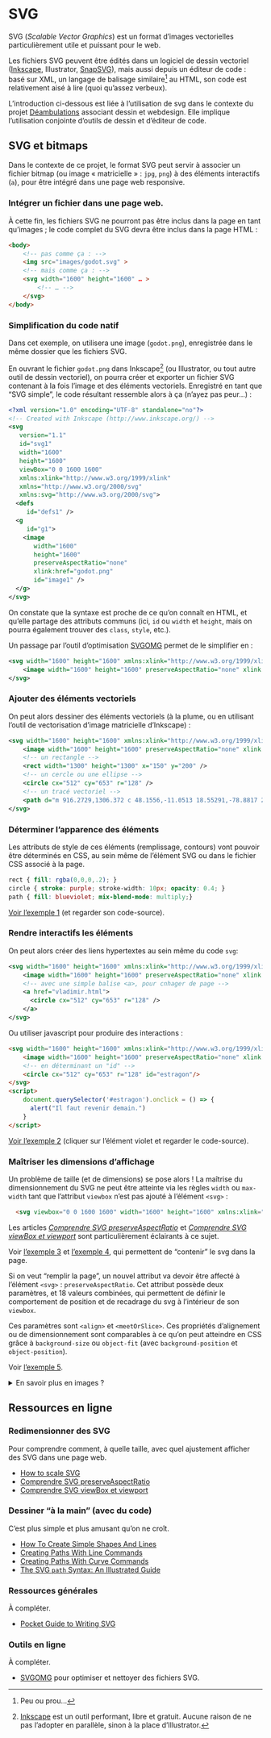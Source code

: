 # SVG

SVG (_Scalable Vector Graphics_) est un format d’images vectorielles particulièrement utile et puissant pour le web.

Les fichiers SVG peuvent être édités dans un logiciel de dessin vectoriel ([Inkscape](https://inkscape.org/), Illustrator, [SnapSVG](http://snapsvg.io/)), mais aussi depuis un éditeur de code : basé sur XML, un langage de balisage similaire[^peuouprou] au HTML, son code est relativement aisé à lire (quoi qu’assez verbeux).

[^peuouprou]: Peu ou prou…

L’introduction ci-dessous est liée à l’utilisation de svg dans le contexte du projet [Déambulations](../../projets/deambulations/) associant dessin et webdesign. Elle implique l’utilisation conjointe d’outils de dessin et d’éditeur de code.

## SVG et bitmaps

Dans le contexte de ce projet, le format SVG peut servir à associer un fichier bitmap (ou image « matricielle » : `jpg`, `png`) à des éléments interactifs (`a`), pour être intégré dans une page web responsive.

### Intégrer un fichier dans une page web.

À cette fin, les fichiers SVG ne pourront pas être inclus dans la page en tant qu’images ; le code complet du SVG devra être inclus dans la page HTML :

```html
<body>
    <!-- pas comme ça : -->
    <img src="images/godot.svg" >
    <!-- mais comme ça : -->
    <svg width="1600" height="1600" … >
        <!-- … -->
    </svg>
</body>
```

### Simplification du code natif


Dans cet exemple, on utilisera une image (`godot.png`), enregistrée dans le même dossier que les fichiers SVG.

En ouvrant le fichier `godot.png` dans Inkscape[^inkscape] (ou Illustrator, ou tout autre outil de dessin vectoriel), on pourra créer et exporter un fichier SVG contenant à la fois l’image et des éléments vectoriels. Enregistré en tant que “SVG simple”, le code résultant ressemble alors à ça (n’ayez pas peur…) :
```svg
<?xml version="1.0" encoding="UTF-8" standalone="no"?>
<!-- Created with Inkscape (http://www.inkscape.org/) -->
<svg
   version="1.1"
   id="svg1" 
   width="1600"
   height="1600"
   viewBox="0 0 1600 1600"
   xmlns:xlink="http://www.w3.org/1999/xlink"
   xmlns="http://www.w3.org/2000/svg"
   xmlns:svg="http://www.w3.org/2000/svg">
  <defs
     id="defs1" />
  <g
     id="g1">
    <image
       width="1600"
       height="1600"
       preserveAspectRatio="none"
       xlink:href="godot.png"
       id="image1" />
  </g>
</svg>
```
On constate que la syntaxe est proche de ce qu’on connaît en HTML, et qu’elle partage des attributs communs (ici, `id` ou `width` et `height`, mais on pourra également trouver des `class`, `style`, etc.).

Un passage par l’outil d’optimisation [SVGOMG](https://jakearchibald.github.io/svgomg/) permet de le simplifier en :
```svg
<svg width="1600" height="1600" xmlns:xlink="http://www.w3.org/1999/xlink" xmlns="http://www.w3.org/2000/svg">
    <image width="1600" height="1600" preserveAspectRatio="none" xlink:href="godot.png"/>
</svg>
```
### Ajouter des éléments vectoriels

On peut alors dessiner des éléments vectoriels (à la plume, ou en utilisant l’outil de vectorisation d’image matricielle d’Inkscape) :

```svg
<svg width="1600" height="1600" xmlns:xlink="http://www.w3.org/1999/xlink" xmlns="http://www.w3.org/2000/svg">
    <image width="1600" height="1600" preserveAspectRatio="none" xlink:href="godot.png"/>
    <!-- un rectangle -->
    <rect width="1300" height="1300" x="150" y="200" />
    <!-- un cercle ou une ellipse -->
    <circle cx="512" cy="653" r="128" />
    <!-- un tracé vectoriel -->
    <path d="m 916.2729,1306.372 c 48.1556,-11.0513 18.55291,-78.8817 21.96576,-113.853 -2.45027,-50.8545 -7.84742,-101.4353 -16.88179,-151.4709 -3.47495,-57.13398 12.66694,-112.84982 15.29162,-169.74706 4.17391,-54.32155 9.35373,-108.62351 16.08136,-162.57081 9.08847,-37.9406 -0.73762,-71.71054 -24.78509,-102.92862 -19.50981,-5.22488 -15.21956,55.1467 -33.3096,70.19839 -9.37246,25.27298 -43.45161,78.31062 -70.82762,45.98419 -34.23116,-35.95875 -22.23597,-89.86858 -30.53729,-134.75714 -12.8157,-15.77232 10.20024,-46.09783 7.27158,-14.42088 -0.0445,31.2079 36.79661,41.26863 38.76896,72.37637 9.66383,-26.56594 -31.73053,-50.24646 12.22187,-75.53359 22.06759,-26.03168 -0.81054,-72.52223 37.7081,-90.26944 42.05105,-15.39849 -2.32787,-56.85282 7.25478,-87.79357 -32.66266,-15.89561 -10.79458,-32.67472 9.7907,-40.80794 -2.56876,-48.07817 52.46099,-63.78597 89.45141,-45.78651 43.33155,9.05163 10.57705,68.50552 42.22555,76.56019 27.7962,16.03518 -36.1899,18.41176 -9.0436,39.79575 -6.3047,42.07892 64.5826,2.12957 86.525,25.98079 49.5105,24.69236 87.349,68.94955 117.7839,114.31496 25.1208,43.20873 -21.7168,87.00884 -23.2116,127.1801 21.0242,51.19621 41.6633,103.06518 53.9363,157.18531 3.7935,33.14908 26.8662,81.29267 -14.8519,98.84583 -23.3416,27.1333 1.1333,77.16738 -2.89,112.95838 4.8137,37.5594 -0.675,75.4813 6.7207,112.6939 3.8921,36.1552 -5.0412,75.6066 5.6145,109.9254 25.7867,6.5695 18.0206,40.691 16.8637,65.4029 -22.0143,15.1754 -77.8087,12.83 -65.2496,-29.6575 -25.1272,-92.6917 -38.9492,-276.9075 -50.9353,-309.5169 -12.6699,-34.8028 -11.0444,-111.38476 -65.9976,-81.01727 -26.0228,7.96919 -12.4992,43.91288 -46.0035,42.37736 -51.48487,6.08381 -21.888,54.54351 -34.9574,88.92871 -5.9884,30.1895 9.0958,195.2807 1.2092,280.1451 -27.13024,13.2497 -66.60056,21.6481 -107.18976,8.7405" />
</svg>
```
### Déterminer l’apparence des éléments

Les attributs de style de ces éléments (remplissage, contours) vont pouvoir être déterminés en CSS, au sein même de l’élément SVG ou dans le fichier CSS associé à la page.
```css
rect { fill: rgba(0,0,0,.2); }
circle { stroke: purple; stroke-width: 10px; opacity: 0.4; }
path { fill: blueviolet; mix-blend-mode: multiply;}
```
[Voir l’exemple 1](exemples/exemple-svg-1.html) (et regarder son code-source).


### Rendre interactifs les éléments

On peut alors créer des liens hypertextes au sein même du code `svg`:

```svg
<svg width="1600" height="1600" xmlns:xlink="http://www.w3.org/1999/xlink" xmlns="http://www.w3.org/2000/svg">
    <image width="1600" height="1600" preserveAspectRatio="none" xlink:href="godot.png"/>
    <!-- avec une simple balise <a>, pour cnhager de page -->
    <a href="vladimir.html">
      <circle cx="512" cy="653" r="128" />
    </a>
</svg>
```
Ou utiliser javascript pour produire des interactions :
```html
<svg width="1600" height="1600" xmlns:xlink="http://www.w3.org/1999/xlink" xmlns="http://www.w3.org/2000/svg">
    <image width="1600" height="1600" preserveAspectRatio="none" xlink:href="godot.png"/>
    <!-- en déterminant un "id" -->
    <circle cx="512" cy="653" r="128" id="estragon"/>
</svg>
<script>
    document.querySelector('#estragon').onclick = () => {
      alert("Il faut revenir demain.")
    }
</script>
```
[Voir l’exemple 2](exemples/exemple-svg-2.html) (cliquer sur l’élément violet et regarder le code-source).

### Maîtriser les dimensions d’affichage

Un problème de taille (et de dimensions) se pose alors ! La maîtrise du dimensionnement du SVG ne peut être atteinte via les règles `width` ou `max-width` tant que l’attribut `viewbox` n’est pas ajouté à l’élément `<svg>` :

```html
  <svg viewbox="0 0 1600 1600" width="1600" height="1600" xmlns:xlink="http://www.w3.org/1999/xlink" xmlns="http://www.w3.org/2000/svg">
```
Les articles [_Comprendre SVG preserveAspectRatio_](https://la-cascade.io/articles/comprendre-svg-preserveaspectratio) et [_Comprendre SVG viewBox et viewport_](https://la-cascade.io/articles/comprendre-svg-viewbox-et-viewport) sont particulièrement éclairants à ce sujet.

Voir [l’exemple 3](exemples/exemple-svg-3.html) et [l’exemple 4](exemples/exemple-svg-4.html), qui permettent de “contenir” le svg dans la page.

Si on veut “remplir la page”, un nouvel attribut va devoir être affecté à l’élément `<svg>` : `preserveAspectRatio`. Cet attribut possède deux paramètres, et 18 valeurs combinées, qui permettent de définir le comportement de position et de recadrage du svg à l’intérieur de son `viewbox`. 

Ces paramètres sont `<align>` et `<meetOrSlice>`. Ces propriétés d’alignement ou de dimensionnement sont comparables à ce qu’on peut atteindre en CSS grâce à `background-size` ou `object-fit` (avec `background-position` et `object-position`). 

Voir [l’exemple 5](exemples/exemple-svg-5.html).

<style>tr {border:none}</style>

<details>
<summary>En savoir plus en images ?</summary>

<p>Images empruntées à l’article <a href="https://alistapart.com/article/practical-svg/">Practical SVG</a> de Chris Coyer.</p>

<p>Les propriétés d’alignement avec <code>meet</code>:</p>
<table>
<tr>
<td><img src="images/par-000.png"><p style="margin:0 0 .5em">xMinYmin meet</p></td>
<td><img src="images/par-001.png"><p style="margin:0 0 .5em">xMidYmin meet</p></td>
<td><img src="images/par-002.png"><p style="margin:0 0 .5em">xMaxYmin meet</p></td>
</tr><tr>
<td><img src="images/par-003.png"><p style="margin:0 0 .5em">xMinYmid meet</p></td>
<td><img src="images/par-004.png"><p style="margin:0 0 .5em">xMidYmid meet</p></td>
<td><img src="images/par-005.png"><p style="margin:0 0 .5em">xMaxYmid meet</p></td>
</tr><tr>
<td><img src="images/par-006.png"><p style="margin:0 0 .5em">xMinYmax meet</p></td>
<td><img src="images/par-007.png"><p style="margin:0 0 .5em">xMindmax meet</p></td>
<td><img src="images/par-008.png"><p style="margin:0 0 .5em">xMaxYmax meet</p></td>
</tr>
</table>
<p>Les propriétés d’alignement avec <code>slice</code>:</p>
<table>
<tr>
<tr>  
<td><img src="images/par2-000.png"><p style="margin:0 0 .5em">xMinYmin slice</p></td>
<td><img src="images/par2-001.png"><p style="margin:0 0 .5em">xMidYmin slice</p></td>
<td><img src="images/par2-002.png"><p style="margin:0 0 .5em">xMaxYmin slice</p></td>
</tr><tr>
<td><img src="images/par2-003.png"><p style="margin:0 0 .5em">xMinYmid slice</p></td>
<td><img src="images/par2-004.png"><p style="margin:0 0 .5em">xMidYmid slice</p></td>
<td><img src="images/par2-005.png"><p style="margin:0 0 .5em">xMaxYmid slice</p></td>
</tr><tr>
<td><img src="images/par2-006.png"><p style="margin:0 0 .5em">xMinYmax slice</p></td>
<td><img src="images/par2-007.png"><p style="margin:0 0 .5em">xMindmax slice</p></td>
<td><img src="images/par2-008.png"><p style="margin:0 0 .5em">xMaxYmax slice</p></td>
</tr>
</table>
</details>



## Ressources en ligne

### Redimensionner des SVG

Pour comprendre comment, à quelle taille, avec quel ajustement afficher des SVG dans une page web.

- [How to scale SVG](https://css-tricks.com/scale-svg/)
- [Comprendre SVG preserveAspectRatio](https://la-cascade.io/articles/comprendre-svg-preserveaspectratio)
- [Comprendre SVG viewBox et viewport](https://la-cascade.io/articles/comprendre-svg-viewbox-et-viewport)

### Dessiner “à la main” (avec du code)

C’est plus simple et plus amusant qu’on ne croît.

- [How To Create Simple Shapes And Lines](https://vanseodesign.com/web-design/svg-shapes-lines/)
- [Creating Paths With Line Commands](https://vanseodesign.com/web-design/svg-paths-line-commands/)
- [Creating Paths With Curve Commands](https://vanseodesign.com/web-design/svg-paths-curve-commands/)
- [The SVG `path` Syntax: An Illustrated Guide ](https://css-tricks.com/svg-path-syntax-illustrated-guide/)

### Ressources générales

À compléter.

- [Pocket Guide to Writing SVG](https://svgpocketguide.com/)

### Outils en ligne

À compléter.

- [SVGOMG](https://jakearchibald.github.io/svgomg/) pour optimiser et nettoyer des fichiers SVG.




















[^inkscape]: [Inkscape](https://inkscape.org/) est un outil performant, libre et gratuit. Aucune raison  de ne pas l’adopter en parallèle, sinon à la place d’Illustrator.